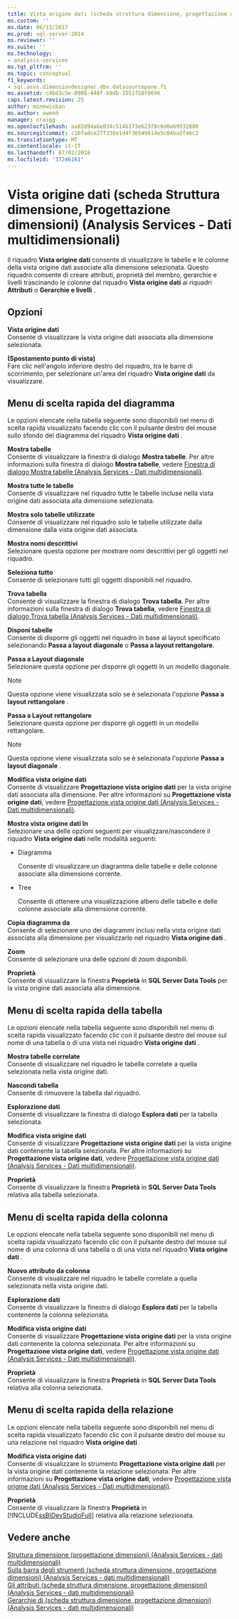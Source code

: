 ```yaml
---
title: Vista origine dati (scheda struttura dimensione, progettazione dimensioni) (Analysis Services - dati multidimensionali) | Microsoft Docs
ms.custom: ''
ms.date: 06/13/2017
ms.prod: sql-server-2014
ms.reviewer: ''
ms.suite: ''
ms.technology:
- analysis-services
ms.tgt_pltfrm: ''
ms.topic: conceptual
f1_keywords:
- sql.asvs.dimensiondesigner.dbv.datasourcepane.f1
ms.assetid: c4bd3c5e-8986-448f-b9db-3551f50f0696
caps.latest.revision: 25
author: minewiskan
ms.author: owend
manager: craigg
ms.openlocfilehash: aa82d94a6e034c514b173e623f8c6d0ab9932880
ms.sourcegitcommit: c18fadce27f330e1d4f36549414e5c84ba2f46c2
ms.translationtype: MT
ms.contentlocale: it-IT
ms.lasthandoff: 07/02/2018
ms.locfileid: "37246161"
---
```

# <a name="data-source-view-dimension-structure-tab-dimension-designer-analysis-services---multidimensional-data"></a>Vista origine dati (scheda Struttura dimensione, Progettazione dimensioni) (Analysis Services - Dati multidimensionali)
  Il riquadro **Vista origine dati** consente di visualizzare le tabelle e le colonne della vista origine dati associate alla dimensione selezionata. Questo riquadro consente di creare attributi, proprietà del membro, gerarchie e livelli trascinando le colonne dal riquadro **Vista origine dati** ai riquadri **Attributi** o **Gerarchie e livelli** .  
  
## <a name="options"></a>Opzioni  
 **Vista origine dati**  
 Consente di visualizzare la vista origine dati associata alla dimensione selezionata.  
  
 **(Spostamento punto di vista)**  
 Fare clic nell'angolo inferiore destro del riquadro, tra le barre di scorrimento, per selezionare un'area del riquadro **Vista origine dati** da visualizzare.  
  
## <a name="diagram-context-menu"></a>Menu di scelta rapida del diagramma  
 Le opzioni elencate nella tabella seguente sono disponibili nel menu di scelta rapida visualizzato facendo clic con il pulsante destro del mouse sullo sfondo del diagramma del riquadro **Vista origine dati** .  
  
 **Mostra tabelle**  
 Consente di visualizzare la finestra di dialogo **Mostra tabelle**. Per altre informazioni sulla finestra di dialogo **Mostra tabelle**, vedere [Finestra di dialogo Mostra tabelle &#40;Analysis Services - Dati multidimensionali&#41;](show-table-dialog-box-analysis-services-multidimensional-data.md).  
  
 **Mostra tutte le tabelle**  
 Consente di visualizzare nel riquadro tutte le tabelle incluse nella vista origine dati associata alla dimensione selezionata.  
  
 **Mostra solo tabelle utilizzate**  
 Consente di visualizzare nel riquadro solo le tabelle utilizzate dalla dimensione dalla vista origine dati associata.  
  
 **Mostra nomi descrittivi**  
 Selezionare questa opzione per mostrare nomi descrittivi per gli oggetti nel riquadro.  
  
 **Seleziona tutto**  
 Consente di selezionare tutti gli oggetti disponibili nel riquadro.  
  
 **Trova tabella**  
 Consente di visualizzare la finestra di dialogo **Trova tabella**. Per altre informazioni sulla finestra di dialogo **Trova tabella**, vedere [Finestra di dialogo Trova tabella &#40;Analysis Services - Dati multidimensionali&#41;](find-table-dialog-box-analysis-services-multidimensional-data.md).  
  
 **Disponi tabelle**  
 Consente di disporre gli oggetti nel riquadro in base al layout specificato selezionando **Passa a layout diagonale** o **Passa a layout rettangolare**.  
  
 **Passa a Layout diagonale**  
 Selezionare questa opzione per disporre gli oggetti in un modello diagonale.  
  
> [!NOTE]  
>  Questa opzione viene visualizzata solo se è selezionata l'opzione **Passa a layout rettangolare** .  
  
 **Passa a Layout rettangolare**  
 Selezionare questa opzione per disporre gli oggetti in un modello rettangolare.  
  
> [!NOTE]  
>  Questa opzione viene visualizzata solo se è selezionata l'opzione **Passa a layout diagonale** .  
  
 **Modifica vista origine dati**  
 Consente di visualizzare **Progettazione vista origine dati** per la vista origine dati associata alla dimensione. Per altre informazioni su **Progettazione vista origine dati**, vedere [Progettazione vista origine dati &#40;Analysis Services - Dati multidimensionali&#41;](data-source-view-designer-analysis-services-multidimensional-data.md).  
  
 **Mostra vista origine dati In**  
 Selezionare una delle opzioni seguenti per visualizzare/nascondere il riquadro **Vista origine dati** nelle modalità seguenti:  
  
-   Diagramma  
  
     Consente di visualizzare un diagramma delle tabelle e delle colonne associate alla dimensione corrente.  
  
-   Tree  
  
     Consente di ottenere una visualizzazione albero delle tabelle e delle colonne associate alla dimensione corrente.  
  
 **Copia diagramma da**  
 Consente di selezionare uno dei diagrammi inclusi nella vista origine dati associata alla dimensione per visualizzarlo nel riquadro **Vista origine dati** .  
  
 **Zoom**  
 Consente di selezionare una delle opzioni di zoom disponibili.  
  
 **Proprietà**  
 Consente di visualizzare la finestra **Proprietà** in **SQL Server Data Tools** per la vista origine dati associata alla dimensione.  
  
## <a name="table-context-menu"></a>Menu di scelta rapida della tabella  
 Le opzioni elencate nella tabella seguente sono disponibili nel menu di scelta rapida visualizzato facendo clic con il pulsante destro del mouse sul nome di una tabella o di una vista nel riquadro **Vista origine dati** .  
  
 **Mostra tabelle correlate**  
 Consente di visualizzare nel riquadro le tabelle correlate a quella selezionata nella vista origine dati.  
  
 **Nascondi tabella**  
 Consente di rimuovere la tabella dal riquadro.  
  
 **Esplorazione dati**  
 Consente di visualizzare la finestra di dialogo **Esplora dati** per la tabella selezionata.  
  
 **Modifica vista origine dati**  
 Consente di visualizzare **Progettazione vista origine dati** per la vista origine dati contenente la tabella selezionata. Per altre informazioni su **Progettazione vista origine dati**, vedere [Progettazione vista origine dati &#40;Analysis Services - Dati multidimensionali&#41;](data-source-view-designer-analysis-services-multidimensional-data.md).  
  
 **Proprietà**  
 Consente di visualizzare la finestra **Proprietà** in **SQL Server Data Tools** relativa alla tabella selezionata.  
  
## <a name="column-context-menu"></a>Menu di scelta rapida della colonna  
 Le opzioni elencate nella tabella seguente sono disponibili nel menu di scelta rapida visualizzato facendo clic con il pulsante destro del mouse sul nome di una colonna di una tabella o di una vista nel riquadro **Vista origine dati** .  
  
 **Nuovo attributo da colonna**  
 Consente di visualizzare nel riquadro le tabelle correlate a quella selezionata nella vista origine dati.  
  
 **Esplorazione dati**  
 Consente di visualizzare la finestra di dialogo **Esplora dati** per la tabella contenente la colonna selezionata.  
  
 **Modifica vista origine dati**  
 Consente di visualizzare **Progettazione vista origine dati** per la vista origine dati contenente la colonna selezionata. Per altre informazioni su **Progettazione vista origine dati**, vedere [Progettazione vista origine dati &#40;Analysis Services - Dati multidimensionali&#41;](data-source-view-designer-analysis-services-multidimensional-data.md).  
  
 **Proprietà**  
 Consente di visualizzare la finestra **Proprietà** in **SQL Server Data Tools** relativa alla colonna selezionata.  
  
## <a name="relationship-context-menu"></a>Menu di scelta rapida della relazione  
 Le opzioni elencate nella tabella seguente sono disponibili nel menu di scelta rapida visualizzato facendo clic con il pulsante destro del mouse su una relazione nel riquadro **Vista origine dati** .  
  
 **Modifica vista origine dati**  
 Consente di visualizzare lo strumento **Progettazione vista origine dati** per la vista origine dati contenente la relazione selezionata. Per altre informazioni su **Progettazione vista origine dati**, vedere [Progettazione vista origine dati &#40;Analysis Services - Dati multidimensionali&#41;](data-source-view-designer-analysis-services-multidimensional-data.md).  
  
 **Proprietà**  
 Consente di visualizzare la finestra **Proprietà** in [!INCLUDE[ssBIDevStudioFull](../includes/ssbidevstudiofull-md.md)] relativa alla relazione selezionata.  
  
## <a name="see-also"></a>Vedere anche  
 [Struttura dimensione &#40;progettazione dimensioni&#41; &#40;Analysis Services - dati multidimensionali&#41;](dimension-structure-dimension-designer-analysis-services-multidimensional-data.md)   
 [Sulla barra degli strumenti &#40;scheda struttura dimensione, progettazione dimensioni&#41; &#40;Analysis Services - dati multidimensionali&#41;](toolbar-dimension-structure-designer-analysis-services-multidimensional-data.md)   
 [Gli attributi &#40;scheda struttura dimensione, progettazione dimensioni&#41; &#40;Analysis Services - dati multidimensionali&#41;](attributes-dimension-designer-analysis-services-multidimensional-data.md)   
 [Gerarchie di &#40;scheda struttura dimensione, progettazione dimensioni&#41; &#40;Analysis Services - dati multidimensionali&#41;](hierarchies-dimension-designer-analysis-services-multidimensional-data.md)  
  
  
